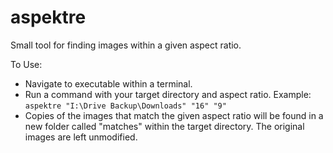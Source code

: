 # aspektre
Small tool for finding images within a given aspect ratio.

To Use:

* Navigate to executable within a terminal.
* Run a command with your target directory and aspect ratio. Example: `aspektre "I:\Drive Backup\Downloads" "16" "9"`
* Copies of the images that match the given aspect ratio will be found in a new folder called "matches" within the target directory. The original images are left unmodified.